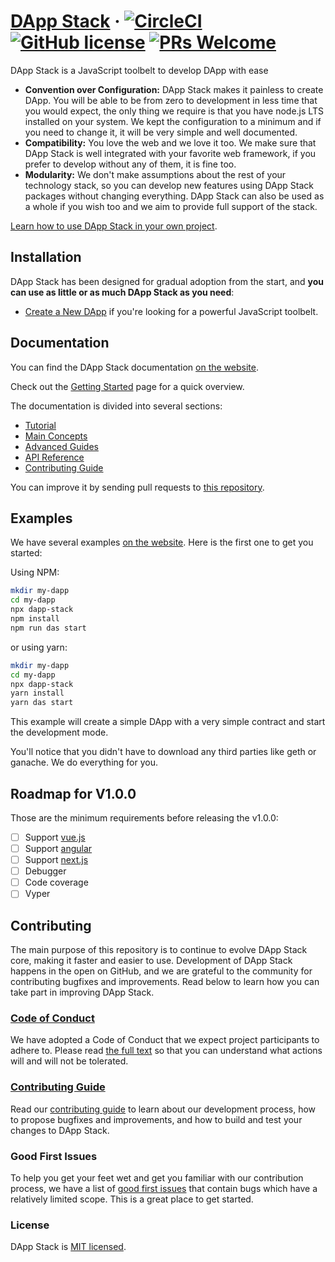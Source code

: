 # [DApp Stack](https://dapp-stack.org) &middot; [![CircleCI](https://circleci.com/gh/Dapp-Stack/Dapp-Stack.svg?style=svg)](https://circleci.com/gh/Dapp-Stack/Dapp-Stack) [![GitHub license](https://img.shields.io/badge/license-MIT-blue.svg)](https://github.com/Dapp-Stack/Dapp-Stack/blob/master/LICENSE) [![PRs Welcome](https://img.shields.io/badge/PRs-welcome-brightgreen.svg)](https://dapp-stack.org/docs/how-to-contribute.html#your-first-pull-request)

DApp Stack is a JavaScript toolbelt to develop DApp with ease

* **Convention over Configuration:** DApp Stack makes it painless to create DApp. You will be able to be from zero to development
in less time that you would expect, the only thing we require is that you have node.js LTS installed on your system. We kept the
configuration to a minimum and if you need to change it, it will be very simple and well documented.
* **Compatibility:** You love the web and we love it too. We make sure that DApp Stack is well integrated with your favorite
web framework, if you prefer to develop without any of them, it is fine too.
* **Modularity:** We don't make assumptions about the rest of your technology stack, so you can develop new features using DApp
Stack packages without changing everything. DApp Stack can also be used as a whole if you wish too and we aim to provide full
support of the stack.

[Learn how to use DApp Stack in your own project](https://dapp-stack.org/docs/getting-started.html).

## Installation

DApp Stack has been designed for gradual adoption from the start, and **you can use as little or as much DApp Stack as you need**:

* [Create a New DApp](https://dapp-stack.org/docs/create-a-new-dapp.html) if you're looking for a powerful JavaScript toolbelt.

## Documentation

You can find the DApp Stack documentation [on the website](https://dapp-stack.org/docs).

Check out the [Getting Started](https://dapp-stack.org/docs/getting-started.html) page for a quick overview.

The documentation is divided into several sections:

* [Tutorial](https://dapp-stack.org/tutorial/tutorial.html)
* [Main Concepts](https://dapp-stack.org/docs/hello-world.html)
* [Advanced Guides](https://dapp-stack.org/docs/in-depth.html)
* [API Reference](https://dapp-stack.org/docs/api.html)
* [Contributing Guide](https://dapp-stack.org/docs/how-to-contribute.html)

You can improve it by sending pull requests to [this repository](https://github.com/Dapp-Stack/Dapp-Stack).

## Examples

We have several examples [on the website](https://dapp-stack.org/). Here is the first one to get you started:

Using NPM:

```sh
mkdir my-dapp
cd my-dapp
npx dapp-stack
npm install
npm run das start
```

or using yarn:

```sh
mkdir my-dapp
cd my-dapp
npx dapp-stack
yarn install
yarn das start
```

This example will create a simple DApp with a very simple contract and start the development mode.

You'll notice that you didn't have to download any third parties like geth or ganache. We do everything for you.

## Roadmap for V1.0.0

Those are the minimum requirements before releasing the v1.0.0:

* [ ] Support [vue.js](https://vuejs.org)
* [ ] Support [angular](https://angular.io)
* [ ] Support [next.js](https://nextjs.org)
* [ ] Debugger
* [ ] Code coverage
* [ ] Vyper

## Contributing

The main purpose of this repository is to continue to evolve DApp Stack core, making it faster and easier to use. Development of DApp Stack happens in the open on GitHub, and we are grateful to the community for contributing bugfixes and improvements. Read below to learn how you can take part in improving DApp Stack.

### [Code of Conduct](./CODE_OF_CONDUCT.md)

We have adopted a Code of Conduct that we expect project participants to adhere to. Please read [the full text](./CODE_OF_CONDUCT.md) so that you can understand what actions will and will not be tolerated.

### [Contributing Guide](https://dapp-stack.org/contributing/how-to-contribute.html)

Read our [contributing guide](https://dapp-stack.org/contributing/how-to-contribute.html) to learn about our development process, how to propose bugfixes and improvements, and how to build and test your changes to DApp Stack.

### Good First Issues

To help you get your feet wet and get you familiar with our contribution process, we have a list of [good first issues](https://github.com/Dapp-Stack/Dapp-Stack/labels/good%20first%20issue) that contain bugs which have a relatively limited scope. This is a great place to get started.

### License

DApp Stack is [MIT licensed](./LICENSE).